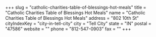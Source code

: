 +++
slug = "catholic-charities-table-of-blessings-hot-meals"
title = "Catholic Charities Table of Blessings Hot  Meals"
name = "Catholic Charities Table of Blessings Hot  Meals"
address = "802 10th St"
cityIndexKey = "city-in-tell-city"
city = "Tell City"
state = "IN"
postal = "47586"
website = ""
phone = "812-547-0903"
fax = ""
+++
